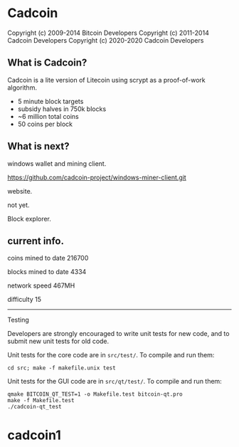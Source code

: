 Cadcoin 
=======

Copyright (c) 2009-2014 Bitcoin Developers
Copyright (c) 2011-2014 Cadcoin Developers
Copyright (c) 2020-2020 Cadcoin Developers

What is Cadcoin?
----------------

Cadcoin is a lite version of Litecoin using scrypt as a proof-of-work algorithm.
 - 5 minute block targets
 - subsidy halves in 750k blocks
 - ~6 million total coins
 - 50 coins per block

What is next?
-------------

windows wallet and mining client.

https://github.com/cadcoin-project/windows-miner-client.git

website.

not yet.

Block explorer.



current info.
-------------

coins mined to date 216700

blocks mined to date 4334

network speed 467MH

difficulty 15

-------------------------------------------------------------------------------------------------------------------------

Testing

Developers are strongly encouraged to write unit tests for new code, and to
submit new unit tests for old code.

Unit tests for the core code are in `src/test/`. To compile and run them:

    cd src; make -f makefile.unix test

Unit tests for the GUI code are in `src/qt/test/`. To compile and run them:

    qmake BITCOIN_QT_TEST=1 -o Makefile.test bitcoin-qt.pro
    make -f Makefile.test
    ./cadcoin-qt_test

# cadcoin1

